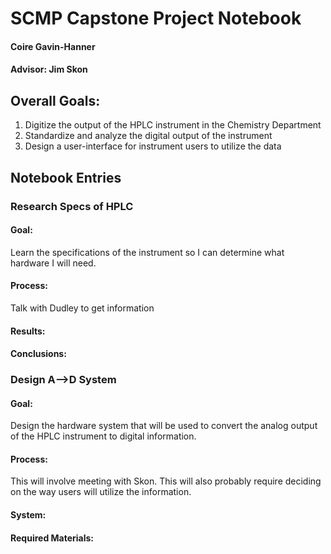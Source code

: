 # SCMP Capstone Project Notebook
#### Coire Gavin-Hanner
#### Advisor: Jim Skon

## Overall Goals: 
1. Digitize the output of the HPLC instrument in the Chemistry Department
2. Standardize and analyze the digital output of the instrument
3. Design a user-interface for instrument users to utilize the data

## **Notebook Entries**
### Research Specs of HPLC
#### Goal: 
Learn the specifications of the instrument so I can determine what hardware I will need.
#### Process:
Talk with Dudley to get information
#### Results:

#### Conclusions:

### Design A-->D System
#### Goal:
Design the hardware system that will be used to convert the analog output of the HPLC instrument to digital information.

#### Process:
This will involve meeting with Skon. This will also probably require deciding on the way users will utilize the information.

#### System:
#### Required Materials:



